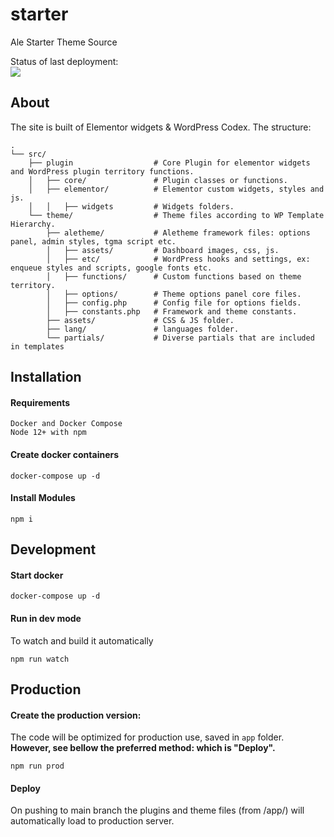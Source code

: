 # starter
Ale Starter Theme Source

Status of last deployment:<br>
<img src="https://github.com/CRIK0VA/starter/actions/workflows/cicd.yml/badge.svg?branch=main" />


## About

The site is built of Elementor widgets & WordPress Codex. The structure:
```
.
└── src/
    ├── plugin                  # Core Plugin for elementor widgets and WordPress plugin territory functions. 
    │   ├── core/               # Plugin classes or functions.
    │   ├── elementor/          # Elementor custom widgets, styles and js.
    │   │   ├── widgets         # Widgets folders.
    └── theme/                  # Theme files according to WP Template Hierarchy.
        ├── aletheme/           # Aletheme framework files: options panel, admin styles, tgma script etc.
        │   ├── assets/         # Dashboard images, css, js.
        │   ├── etc/            # WordPress hooks and settings, ex: enqueue styles and scripts, google fonts etc.
        │   ├── functions/      # Custom functions based on theme territory. 
        │   ├── options/        # Theme options panel core files. 
        │   ├── config.php      # Config file for options fields. 
        │   ├── constants.php   # Framework and theme constants. 
        ├── assets/             # CSS & JS folder. 
        ├── lang/               # languages folder.
        └── partials/           # Diverse partials that are included in templates

```
## Installation

#### Requirements
``` 
Docker and Docker Compose
Node 12+ with npm
```

#### Create docker containers
```
docker-compose up -d
```

#### Install Modules
```
npm i 
```

## Development

#### Start docker
```
docker-compose up -d
```

#### Run in dev mode 
To watch and build it automatically
```
npm run watch
```

## Production
#### Create the production version:
The code will be optimized for production use, saved in `app` folder. **However, see bellow the preferred method: which is "Deploy".**
```
npm run prod
```

#### Deploy
On pushing to main branch the plugins and theme files (from /app/) will automatically load to production server.
